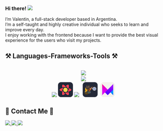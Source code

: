







<h3>Hi there! <img src="https://raw.githubusercontent.com/iampavangandhi/iampavangandhi/master/gifs/Hi.gif" width="30px"></h3>
I’m Valentin, a full-stack developer based in Argentina.<br>
I’m a self-taught and highly creative individual who seeks to learn and improve every day.<br>
I enjoy working with the frontend because I want to provide the best visual experience for the users who visit my projects.
 



<h2>⚒️ Languages-Frameworks-Tools ⚒️</h2>
<br/>
<div align="center"  >
            <img src="https://skillicons.dev/icons?i=typescript,tailwind,react,nextjs" />
              </br>
            <img src="https://skillicons.dev/icons?i=nodejs,express,prisma,mongodb,go" />
            </br>
            <img src="https://skills-icons.vercel.app/api/icons?i=shadcnui" width="48"> 
            <img src="./icons/ReactQuery-Dark.svg" width="48"> 
            <img src="https://skillicons.dev/icons?i=redux" />
             <img src="./icons/Zustand-Dark.svg" width="60">
            <img src="./icons/FramerMotion-Light.svg" width="48">
             
             
             
            
</div>
 

<h2> 📨 Contact Me 📨</h2>
<div> 
  <a href="mailto:valentinzoia@gmail.com">
    <img src="https://img.shields.io/badge/Gmail-333333?style=for-the-badge&logo=gmail&logoColor=red" />
  </a>
  <a href="https://www.linkedin.com/in/valent%C3%ADn-zoia/" target="_blank">
    <img src="https://img.shields.io/badge/LinkedIn-0077B5?style=for-the-badge&logo=linkedin&logoColor=white" target="_blank" />
  </a>
  <a href="" target="_blank">
     <img src="https://img.shields.io/badge/Portfolio-6d0bff?style=for-the-badge&logo=todoist&logoColor=white" target="_blank" /> <!-- sqlite, safari, google-chrome are other good icon options -->
  </a>
</div>






